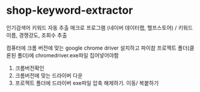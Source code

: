 # shop-keyword-extractor
인기검색어 키워드 자동 추출 매크로 프로그램 (네이버 데이터랩, 헬프스토어)
/ 키워드 이름, 경쟁강도, 조회수 추출 

컴퓨터에 크롬 버전에 맞는 google chrome driver 설치하고 파이참 프로젝트 폴더(클론된 폴더)에 chromedriver.exe파일 집어넣어야함
1. 크롬버전확인
2. 크롬버전에 맞는 드라이버 다운
3. 프로젝트 폴더에 드라이버 exe파일 압축 해제하기. 이동/ 복붙하기
